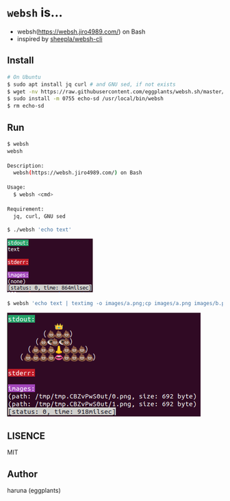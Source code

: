 # `websh` is...

- websh(https://websh.jiro4989.com/) on Bash
- inspired by [sheepla/websh-cli](https://github.com/sheepla/websh-cli)

## Install

```bash
# On Ubuntu
$ sudo apt install jq curl # and GNU sed, if not exists
$ wget -nv https://raw.githubusercontent.com/eggplants/websh.sh/master/websh
$ sudo install -m 0755 echo-sd /usr/local/bin/websh
$ rm echo-sd
```

## Run

```bash
$ websh
websh

Description:
  websh(https://websh.jiro4989.com/) on Bash

Usage:
  $ websh <cmd>

Requirement:
  jq, curl, GNU sed
```

```bash
$ ./websh 'echo text'
```

![demo1](https://raw.githubusercontent.com/eggplants/websh.sh/master/demo1.png)

```bash
$ websh 'echo text | textimg -o images/a.png;cp images/a.png images/b.png;unko.king'
```

![demo2](https://raw.githubusercontent.com/eggplants/websh.sh/master/demo2.png)

## LISENCE

MIT

## Author

haruna (eggplants)
